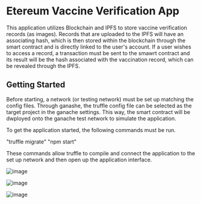 # Etereum Vaccine Verification App

This application utilizes Blockchain and IPFS to store vaccine verification records (as images). Records that are uploaded to the IPFS will have an associating hash, which is then stored within the blockchain through the smart contract and is directly linked to the user's account. If a user wishes to access a record, a transaction must be sent to the smawrt contract and its result will be the hash associated with the vaccination record, which can be revealed through the IPFS. 

## Getting Started

Before starting, a network (or testing network) must be set up matching the config files. Through ganashe, the truffle config file can be selected as the target project in the ganache settings. This way, the smart contract will be dwployed onto the ganache test network to simulate the application.

To get the application started, the following commands must be run.

"truffle migrate"
"npm start"

These commands allow truffle to compile and connect the application to the set up network and then open up the application interface.

![image](https://user-images.githubusercontent.com/57418182/117551916-8742c080-b016-11eb-84bb-19000882dea6.png)

![image](https://user-images.githubusercontent.com/57418182/117551926-91fd5580-b016-11eb-937c-060ac5f48163.png)

![image](https://user-images.githubusercontent.com/57418182/117551933-99bcfa00-b016-11eb-841b-f8680cf0b018.png)
